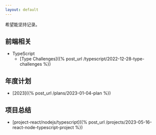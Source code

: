 ```yaml
---
layout: default
---
```


希望能坚持记录。

## 前端相关

<!-- 一些前端方面的基础知识回顾。

- HTML
- CSS
- JavaScript
- 浏览器/Web API
- 前端框架
  - Vue
  - React
- Node -->
- TypeScript
  - [Type Challenges]({% post_url /typescript/2022-12-28-type-challenges %})
<!-- - 前端工程化
- HTTP
- 性能优化 -->

<!-- ## 数据库

## 服务器相关

## 其他

- Drupal
- 常用 linux 命令
- Azure AD B2C
- Docker
- Jenkins
- css 兼容性的一些解决方法
- 环境问题 -->

## 年度计划

- [2023]({% post_url /plans/2023-01-04-plan %})


## 项目总结

- [project-react/nodejs/typescript]({% post_url /projects/2023-05-16-react-node-typescript-project %})
